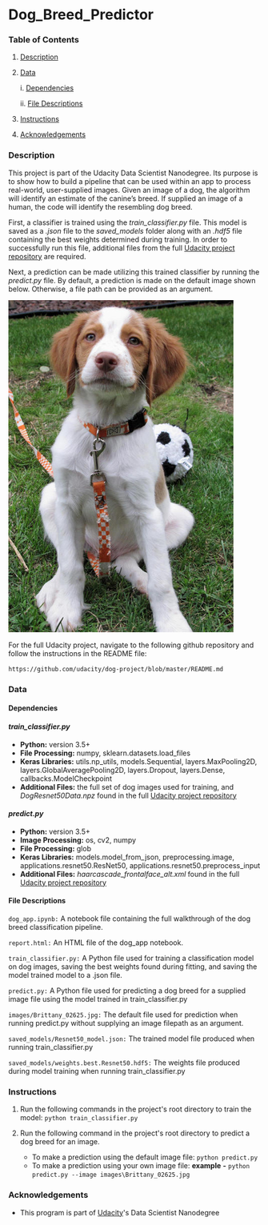 # Dog_Breed_Predictor
[//]: # (Image References)

[image1]: /images/Brittany_02625.jpg "Default Image"

### Table of Contents
1. [Description](#description)

2. [Data](#data)

    i. [Dependencies](#dependencies)
        
    ii. [File Descriptions](#files)
        
3. [Instructions](#instructions)

4. [Acknowledgements](#acknowledgements)


### Description <a name="description"></a>

This project is part of the Udacity Data Scientist Nanodegree. Its purpose is to show how to build a pipeline that can be used within an app to process real-world, user-supplied images.  Given an image of a dog, the algorithm will identify an estimate of the canine’s breed.  If supplied an image of a human, the code will identify the resembling dog breed.

First, a classifier is trained using the *train_classifier.py* file. This model is saved as a *.json* file to the *saved_models* folder along with an *.hdf5* file containing the best weights determined during training. In order to successfully run this file, additional files from the full [Udacity project repository](https://github.com/udacity/dog-project/) are required.

Next, a prediction can be made utilizing this trained classifier by running the *predict.py* file. By default, a prediction is made on the default image shown below. Otherwise, a file path can be provided as an argument.

![Default Image][image1]

For the full Udacity project, navigate to the following github repository and follow the instructions in the README file:
```	
https://github.com/udacity/dog-project/blob/master/README.md
```
### Data <a name="data"></a>

#### Dependencies <a name="dependencies"></a>
#### *train_classifier.py*
* **Python:** version 3.5+
* **File Processing:** numpy, sklearn.datasets.load_files
* **Keras Libraries:** utils.np_utils, models.Sequential, layers.MaxPooling2D, layers.GlobalAveragePooling2D, layers.Dropout, layers.Dense, callbacks.ModelCheckpoint
* **Additional Files:** the full set of dog images used for training, and *DogResnet50Data.npz* found in the full [Udacity project repository](https://github.com/udacity/dog-project/)

#### *predict.py*
* **Python:** version 3.5+
* **Image Processing:** os, cv2, numpy
* **File Processing:** glob
* **Keras Libraries:** models.model_from_json, preprocessing.image, applications.resnet50.ResNet50, applications.resnet50.preprocess_input
* **Additional Files:** *haarcascade_frontalface_alt.xml* found in the full [Udacity project repository](https://github.com/udacity/dog-project/)


#### File Descriptions <a name="files"></a>
`dog_app.ipynb:` A notebook file containing the full walkthrough of the dog breed classification pipeline.

`report.html:` An HTML file of the dog_app notebook.

`train_classifier.py:` A Python file used for training a classification model on dog images, saving the best weights found during fitting, and saving the model trained model to a .json file.

`predict.py:` A Python file used for predicting a dog breed for a supplied image file using the model trained in train_classifier.py

`images/Brittany_02625.jpg:` The default file used for prediction when running predict.py without supplying an image filepath as an argument.

`saved_models/Resnet50_model.json:` The trained model file produced when running train_classifier.py

`saved_models/weights.best.Resnet50.hdf5:` The weights file produced during model training when running train_classifier.py


### Instructions <a name="instructions"></a>
1. Run the following commands in the project's root directory to train the model: 
	`python train_classifier.py`

2. Run the following command in the project's root directory to predict a dog breed for an image.
	- To make a prediction using the default image file: 
		`python predict.py`
	- To make a prediction using your own image file: 
		**example** **-** `python predict.py --image images\Brittany_02625.jpg`
		

### Acknowledgements<a name="acknowledgements"></a>
* This program is part of [Udacity](https://www.udacity.com/)'s Data Scientist Nanodegree
